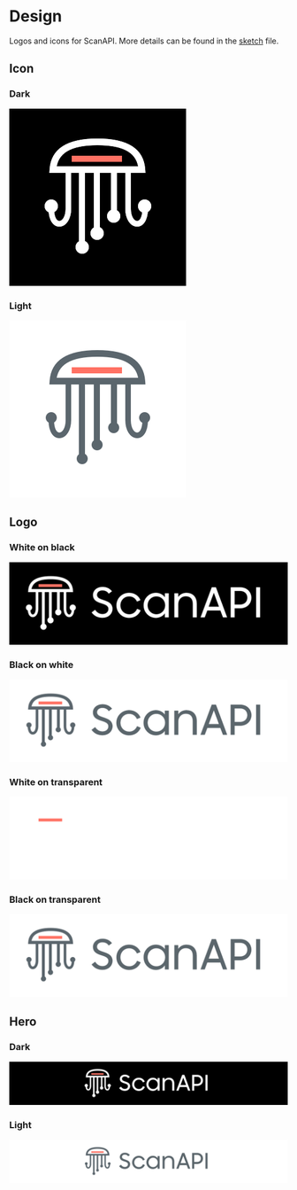# Design

Logos and icons for ScanAPI. More details can be found in the [sketch](./sketch/scanapi.sketch) file.

## Icon

### Dark

![](./images/icon-dark.png)

### Light

![](./images/icon-light.png)

## Logo

### White on black

![](./images/logo-white-on-black.png)

### Black on white

![](./images/logo-black-on-white.png)

### White on transparent

![](./images/logo-white-on-transparent.png)

### Black on transparent

![](./images/logo-black-on-transparent.png)

## Hero

### Dark

![](./images/github-hero-dark.png)

### Light

![](./images/github-hero-light.png)

